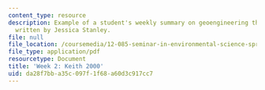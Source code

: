 ```yaml
---
content_type: resource
description: Example of a student's weekly summary on geoengineering the climate,
  written by Jessica Stanley.
file: null
file_location: /coursemedia/12-085-seminar-in-environmental-science-spring-2008/da28f7bba35c097f1f68a60d3c917cc7_stanley_w2.pdf
file_type: application/pdf
resourcetype: Document
title: 'Week 2: Keith 2000'
uid: da28f7bb-a35c-097f-1f68-a60d3c917cc7
---
```


